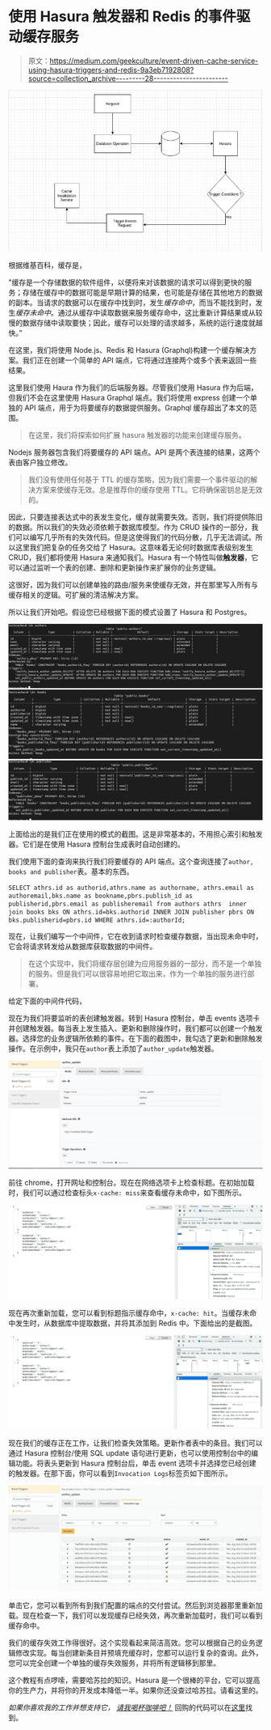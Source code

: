 # 使用 Hasura 触发器和 Redis 的事件驱动缓存服务

> 原文：<https://medium.com/geekculture/event-driven-cache-service-using-hasura-triggers-and-redis-9a3eb7192808?source=collection_archive---------28----------------------->

![](img/b72745089cf9ae13cbce993fe5d8dc40.png)

根据维基百科，缓存是，

"缓存是一个存储数据的软件组件，以便将来对该数据的请求可以得到更快的服务；存储在缓存中的数据可能是早期计算的结果，也可能是存储在其他地方的数据的副本。当请求的数据可以在缓存中找到时，发生*缓存命中*，而当不能找到时，发生*缓存未命中*。通过从缓存中读取数据来服务缓存命中，这比重新计算结果或从较慢的数据存储中读取要快；因此，缓存可以处理的请求越多，系统的运行速度就越快。”

在这里，我们将使用 Node.js、Redis 和 Hasura (Graphql)构建一个缓存解决方案。我们正在创建一个简单的 API 端点，它将通过连接两个或多个表来返回一些结果。

这里我们使用 Haura 作为我们的后端服务器。尽管我们使用 Hasura 作为后端，但我们不会在这里使用 Hasura Graphql 端点。我们将使用 express 创建一个单独的 API 端点，用于为将要缓存的数据提供服务。Graphql 缓存超出了本文的范围。

> 在这里，我们将探索如何扩展 hasura 触发器的功能来创建缓存服务。

Nodejs 服务器包含我们将要缓存的 API 端点。API 是两个表连接的结果，这两个表由客户独立修改。

> 我们没有使用任何基于 TTL 的缓存策略，因为我们需要一个事件驱动的解决方案来使缓存无效。总是推荐你的缓存使用 TTL。它将确保密钥总是无效的。

因此，只要连接表达式中的表发生变化，缓存就需要失效。否则，我们将提供陈旧的数据。所以我们的失效必须依赖于数据库模型。作为 CRUD 操作的一部分，我们可以编写几乎所有的失效代码。但是这使得我们的代码分散，几乎无法调试。所以这里我们把复杂的任务交给了 Hasura。这意味着无论何时数据库表级别发生 CRUD，我们都将使用 Hasura 来通知我们。Hasura 有一个特性叫做**触发器**，它可以通过监听一个表的创建、删除和更新操作来扩展你的业务逻辑。

这很好，因为我们可以创建单独的路由/服务来使缓存无效，并在那里写入所有与缓存相关的逻辑。可扩展的清洁解决方案。

所以让我们开始吧。假设您已经根据下面的模式设置了 Hasura 和 Postgres。

![](img/58a3c60bfedfae3ff7a00ef27ea9621b.png)![](img/df976dbb4b641a4e7000ebbbd210d940.png)![](img/2cc8e90028c00db5d21f6de649a1255d.png)

上面给出的是我们正在使用的模式的截图。这是非常基本的，不用担心索引和触发器。它们是在使用 Hasura 控制台生成表时自动创建的。

我们使用下面的查询来执行我们将要缓存的 API 端点。这个查询连接了`author, books and publisher`表。基本的东西。

```
SELECT athrs.id as authorid,athrs.name as authorname, athrs.email as authoremail,bks.name as bookname,pbrs.publish_id as publisherid,pbrs.email as publisheremail from authors athrs  inner join books bks ON athrs.id=bks.authorid INNER JOIN publisher pbrs ON bks.publisherid=pbrs.id WHERE athrs.id=:authorId;
```

现在，让我们编写一个中间件，它在收到请求时检查缓存数据，当出现未命中时，它会将请求转发给从数据库获取数据的中间件。

> 在这个实现中，我们将缓存层创建为应用服务器的一部分，而不是一个单独的服务。但是我们可以很容易地把它取出来，作为一个单独的服务进行部署。

给定下面的中间件代码，

现在为我们将要监听的表创建触发器。转到 Hasura 控制台，单击 events 选项卡并创建触发器。每当表上发生插入、更新和删除操作时，我们都可以创建一个触发器。选择您的业务逻辑所依赖的事件。在下面的截图中，我勾选了更新和删除触发操作。在示例中，我只在`author`表上添加了`author_update`触发器。

![](img/798b7fb3ca9ee543612580c586f831fa.png)

前往 chrome，打开网址和控制台。现在在网络选项卡上检查标题。在初始加载时，我们可以通过检查标头`x-cache: miss`来查看缓存未命中，如下图所示。

![](img/2ea0d1c102621a0c086c372f17bde2ba.png)

现在再次重新加载，您可以看到标题指示缓存命中，`x-cache: hit`。当缓存未命中发生时，从数据库中提取数据，并将其添加到 Redis 中。下面给出的是截图。

![](img/bd0991edb5fc6331c646e7f533de0017.png)

现在我们的缓存正在工作，让我们检查失效策略。更新作者表中的条目。我们可以通过 Hasura 控制台/使用 SQL update 语句进行更新，也可以使用控制台中的编辑功能。将表头更新到 Hasura 控制台后，单击 event 选项卡并选择您已经创建的触发器。在那下面，你可以看到`Invocation Logs`标签页如下图所示。

![](img/0030187295b763942a38ce88983cd6c2.png)

单击它，您可以看到所有到我们配置的端点的交付尝试。然后到浏览器那里重新加载。现在检查一下，我们可以发现缓存已经失效，再次重新加载时，我们可以看到缓存命中。

我们的缓存失效工作得很好。这个实现看起来简洁高效。您可以根据自己的业务逻辑修改实现。每当创建新条目并预填充缓存时，您都可以运行复杂的查询。此外，您可以完全创建一个单独的缓存失效服务，并将所有逻辑移到那里。

这个教程有点啰嗦，需要哈苏拉的知识。Hasura 是一个很棒的平台，它可以提高你的生产力，并将你的开发成本降低一半。如果你还没查过哈苏拉。请看这里的。

*如果你喜欢我的工作并想支持它，* [*请我喝杯咖啡吧！*](https://www.buymeacoffee.com/sujesht) 回购的代码可以在[这里](https://github.com/sujeshthekkepatt/hasura-redis-express-cache/tree/main)找到。